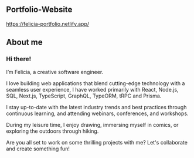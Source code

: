 ## Portfolio-Website

https://felicia-portfolio.netlify.app/

## About me

### Hi there!

I’m Felicia, a creative software engineer.

I love building web applications that blend cutting-edge technology with a seamless user experience, I have worked primarily with React, Node.js, SQL, Next.js, TypeScript, GraphQL, TypeORM, tRPC and Prisma.

I stay up-to-date with the latest industry trends and best practices through continuous learning, and attending webinars, conferences, and workshops.

During my leisure time, I enjoy drawing, immersing myself in comics, or exploring the outdoors through hiking.

Are you all set to work on some thrilling projects with me? Let's collaborate and create something fun!
